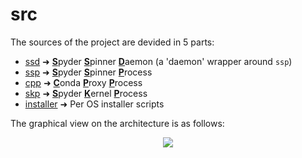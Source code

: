 # src

The sources of the project are devided in 5 parts:

- [ssd](/src/ssd) ➜ <ins>**S**</ins>pyder <ins>**S**</ins>pinner <ins>**D**</ins>aemon (a 'daemon' wrapper around `ssp`)
- [ssp](/src/ssp) ➜ <ins>**S**</ins>pyder <ins>**S**</ins>pinner <ins>**P**</ins>rocess
- [cpp](/src/cpp) ➜ <ins>**C**</ins>onda <ins>**P**</ins>roxy <ins>**P**</ins>rocess
- [skp](/src/skp) ➜ <ins>**S**</ins>pyder <ins>**K**</ins>ernel <ins>**P**</ins>rocess
- [installer](/src/installer) ➜ Per OS installer scripts

The graphical view on the architecture is as follows:

<p align="center">
  <img src="/documentation/pictures/architecture.png">
</p>
